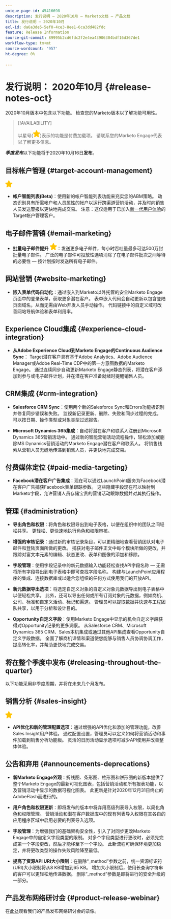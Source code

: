 ```yaml
---
unique-page-id: 45416698
description: 发行说明 — 2020年10月 — Marketo文档 — 产品文档
title: 发行说明 — 2020年10月
exl-id: da6a3de5-5ef0-4ce3-8ee1-6ca3dd482fdc
feature: Release Information
source-git-commit: 89995b2cd6fdc2f2e4ea43906304bdf16d367de1
workflow-type: tm+mt
source-wordcount: '957'
ht-degree: 0%

---
```


# 发行说明： 2020年10月 {#release-notes-oct}

2020年10月版本中包含以下功能。 检查您的Marketo版本以了解功能可用性。

>[!AVAILABILITY]
>
>以星号(![](assets/yellow-star.png))表示的功能是付费加载项。 请联系您的Marketo Engage代表以了解更多信息。

**_季度发布_**&#x200B;以下功能将于2020年10月16日&#x200B;**发布**。

## 目标帐户管理 {#target-account-management}

![（星形）](assets/yellow-star.png)

* **帐户智能列表(Beta)**：使用新的帐户智能列表功能来充实您的ABM策略。 动态识别具有所需帐户和人员属性的帐户以运行跨渠道营销活动，并及时向销售人员发送警报以更快地完成交易。 注意：这仅适用于已加入[新一代用户体验](https://nation.marketo.com/t5/Employee-Blogs/The-Next-Generation-Marketo-Engage-Experience/ba-p/304205)的Target帐户管理客户。

## 电子邮件营销 {#email-marketing}

* **批量电子邮件提升** ![（星型）](assets/yellow-star.png)：发送更多电子邮件，每小时吞吐量最多可达500万封批量电子邮件。 广泛的电子邮件可投放性选项消除了在电子邮件批次之间等待的必要性 — 按计划按时发送所有电子邮件。

## 网站营销 {#website-marketing}

* **嵌入表单代码自动化**：通过嵌入到Marketo以外托管的安全Marketo Engage页面中的登录表单，获取更多潜在客户。 表单嵌入代码会自动更新以包含登陆页面域名，从而无需由Web开发人员手动操作。 代码链接中的自定义域可改善网站导航体验和表单利用率。

## Experience Cloud集成 {#experience-cloud-integration}

* **从Adobe Experience Cloud到Marketo Engage的Continuous Audience Sync**： Target潜在客户具有基于Adobe Analytics、Adobe Audience Manager或Adobe Real-Time CDP中的第一方意图数据的Marketo Engage。 通过连续同步自动更新Marketo Engage静态列表，将潜在客户添加到参与或电子邮件计划，并在潜在客户准备就绪时提醒销售人员。

## CRM集成 {#crm-integration}

* **Salesforce CRM Sync**：使用两个新的Salesforce Sync和Errors功能板识别并修复同步错误和失败。 监视新记录更新、删除、失败和同步过程的完成。 可以按日期、操作类型或对象类型过滤报告。

* **Microsoft Dynamics 365集成**：自动将潜在客户和联系人注册到Microsoft Dynamics 365营销活动中。 通过新的智能营销活动流程操作，轻松添加或删除MS Dynamics营销活动的Marketo Engage潜在客户和联系人。 将销售线索从营销人员无缝地传递到销售人员，并更快地完成交易。

## 付费媒体定位 {#paid-media-targeting}

* **Facebook潜在客户广告集成**：现在可以通过LaunchPoint服务为Facebook潜在客户广告捕获Facebook表单跟踪参数。 这些隐藏字段现在可以映射到Marketo字段，允许营销人员存储宝贵的营销活动跟踪数据并对其执行操作。

## 管理 {#administration}

* **导出角色和权限**：将角色和权限导出到电子表格，以便在组织中的团队之间轻松共享。 更轻松、更快速地执行角色和权限审核。

* **增强的审核记录**：通过新的审核记录条目，可以更精细地查看营销团队对电子邮件和登陆页面所做的更改。 捕获对电子邮件正文中每个模块所做的更改，并跟踪对富文本元素的编辑、状态更改、表单和图像的添加和移除。

* **字段管理**：使用字段记录中的新元数据输入功能轻松查找API字段名称 — 无需将所有字段导出到电子表格中即可查找字段名称。 构建与LaunchPoint应用程序的集成、连接数据库或以适合您组织的任何方式使用我们的开放API。

* **新元数据导出选项**：将选定自定义对象的自定义对象元数据导出到电子表格中以便轻松共享。 此外，还可以导出任何或所有订阅对象的元数据，例如商机、公司、标准和自定义活动、标记和渠道。 管理员可以提取数据并快速与工程团队共享，以用于分析和设计目的。

* **Opportunity自定义字段**：使用Marketo Engage中显示的机会自定义字段获得对Opportunity记录的更多洞察。 从Salesforce CRM、Microsoft Dynamics 365 CRM、Sales本机集成或通过其他API集成查看Opportunity自定义字段数据。 全面了解商机详情和渠道使您能够与销售人员协调协调工作，提高转化率，并帮助更快地完成交易。

## 将在整个季度中发布 {#releasing-throughout-the-quarter}

以下功能采用非季度周期，并将在未来几个月发布。

## 销售分析 {#sales-insight}

![（星形）](assets/yellow-star.png)

* **API优化和新的管理配置选项**：通过增强的API优化和添加的管理功能，改善Sales Insight用户体验。 通过配置设置，管理员可以定义如何将营销活动和事件加载到销售分析功能板。 灵活的日历活动显示选项可减少API使用并改善整体体验。

## 公告和弃用 {#announcements-deprecations}

* **新Marketo Engage外观**：折线图、条形图、柱形图和饼形图的新版本提供了整个Marketo Engage的最新可视化图表，包括营销活动和所有报表功能，以及营销活动中显示的数据可视化图表。 此更新是针对2020年12月31日终止的AdobeFlash而进行的。

* **用户角色和权限更新**：即将发布的版本中将弃用高级列表导入权限，以简化角色和权限管理。 营销活动和潜在客户数据库中的现有列表导入权限在其各自的应用程序区域中启用必要的列表导入选项。

* **字段管理**：为增强我们的基础架构安全性，引入了对同步更改Marketo Engage中的自定义字段类型的限制。 对多个字段类型进行更改时，必须先完成第一个字段更改，然后才能移至下一个字段。 此新流程可确保环境更加稳定，并将更改类型的操作失败风险降至最低。

* **提高了资源API URI大小限制**：在删除“_method”参数之前，统一资源标识符(URI)大小限制将从8 KB增加到65 KB。 增加大小限制后，使用长查询字符串的客户可以更轻松地传递数据。 删除“_method”参数是即将进行的安全升级的一部分。

## 产品发布网络研讨会 {#product-release-webinar}

在[此处](https://engage.marketo.com/Oct_20_Release_OnDemand.html)观看我们的产品发布网络研讨会的录像。
